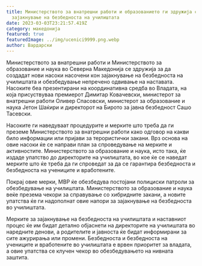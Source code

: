```yaml
---
title: Министерството за внатрешни работи и образованието ги здружија силите за
  зајакнување на безбедноста на училиштата
date: 2023-03-03T23:21:57.419Z
category: македонија
featured: true
featuredImage: ../img/ucenici9999.png.webp
author: Вардарски
---
```


Министерството за внатрешни работи и Министерството за образование и наука во Северна Македонија се здружија за да создадат нови насоки насочени кон зајакнување на безбедноста на училиштата и обезбедување непречено одвивање на наставата. Насоките беа презентирани на координативна средба во Владата, на која присуствуваа премиерот Димитар Ковачевски, министерот за внатрешни работи Оливер Спасовски, министерот за образование и наука Јетон Шаќири и директорот на Бирото за јавна безбедност Сашо Тасевски.

Насоките ги наведуваат процедурите и мерките што треба да ги преземе Министерството за внатрешни работи како одговор на какви било информации или пријави за терористички закани. Врз основа на овие насоки ќе се направи план за спроведување на мерките и активностите. Министерството за образование и наука, исто така, ќе издаде упатство до директорите на училиштата, во кое ќе се наведат мерките што ќе треба да ги спроведат за да се гарантира безбедноста и безбедноста на учениците и вработените.

Покрај овие мерки, МВР ќе обезбедува постојани полициски патроли за обезбедување на училиштата. Министерството за образование и наука веќе презема чекори за справување со хибридните закани, а новите упатства ќе ги надополнат овие напори за зајакнување на безбедноста во училиштата.

Мерките за зајакнување на безбедноста на училиштата и наставниот процес ќе им бидат детално објаснети на директорите на училиштата во наредните денови, а родителите и јавноста ќе бидат информирани за сите ажурирања или промени. Безбедноста и безбедноста на учениците и вработените во училиштата е врвен приоритет за владата, а овие упатства се клучен чекор во обезбедувањето на нивната заштита.
